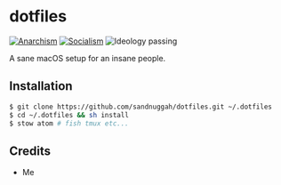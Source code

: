 # dotfiles

[![Anarchism](https://img.shields.io/badge/anarchism-Ⓐ-000000.svg)](https://en.wikipedia.org/wiki/Anarchism)
[![Socialism](https://img.shields.io/badge/socialism-★-ff0000.svg)](https://en.wikipedia.org/wiki/Socialism)
![Ideology passing](https://img.shields.io/badge/ideology-passing-brightgreen.svg)

A sane macOS setup for an insane people.

## Installation

```sh
$ git clone https://github.com/sandnuggah/dotfiles.git ~/.dotfiles
$ cd ~/.dotfiles && sh install
$ stow atom # fish tmux etc...
```

## Credits
+ Me
